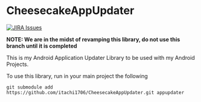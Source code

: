 CheesecakeAppUpdater
========
[![JIRA Issues](https://img.shields.io/badge/JIRA-Issues-blue)](https://itachi1706.atlassian.net/browse/CAUANDLIB)

**NOTE: We are in the midst of revamping this library, do not use this branch until it is completed**

This is my Android Application Updater Library to be used with my Android Projects.

To use this library, run in your main project the following

`git submodule add https://github.com/itachi1706/CheesecakeAppUpdater.git appupdater`
